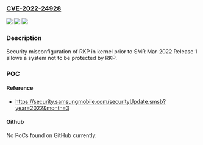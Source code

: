 ### [CVE-2022-24928](https://cve.mitre.org/cgi-bin/cvename.cgi?name=CVE-2022-24928)
![](https://img.shields.io/static/v1?label=Product&message=Samsung%20Mobile%20Devices&color=blue)
![](https://img.shields.io/static/v1?label=Version&message=n%2Fa&color=blue)
![](https://img.shields.io/static/v1?label=Vulnerability&message=CWE-815%3A%20Security%20Misconfiguration&color=brighgreen)

### Description

Security misconfiguration of RKP in kernel prior to SMR Mar-2022 Release 1 allows a system not to be protected by RKP.

### POC

#### Reference
- https://security.samsungmobile.com/securityUpdate.smsb?year=2022&month=3

#### Github
No PoCs found on GitHub currently.

